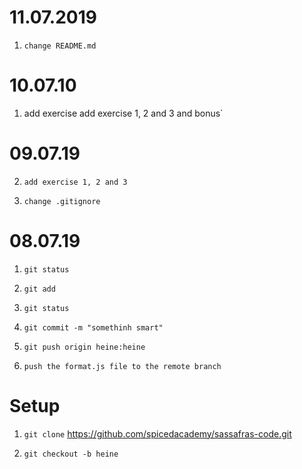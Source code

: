 # 11.07.2019

1. `change README.md`

# 10.07.10

1. add exercise add exercise 1, 2 and 3 and bonus`

# 09.07.19

2. `add exercise 1, 2 and 3`

1. `change .gitignore`

# 08.07.19

1. `git status`

2. `git add`

3. `git status`

4. `git commit -m "somethinh smart"`

5. `git push origin heine:heine`

6. `push the format.js file to the remote branch`

# Setup

1. `git clone` https://github.com/spicedacademy/sassafras-code.git

2. `git checkout -b heine`
